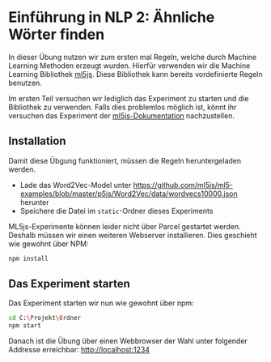 # Einführung in NLP 2: Ähnliche Wörter finden

In dieser Übung nutzen wir zum ersten mal Regeln, welche durch Machine Learning Methoden erzeugt wurden.
Hierfür verwenden wir die Machine Learning Bibliothek [ml5js](https://ml5js.org).
Diese Bibliothek kann bereits vordefinierte Regeln benutzen.

Im ersten Teil versuchen wir lediglich das Experiment zu starten und die Bibliothek zu verwenden.
Falls dies problemlos möglich ist, könnt ihr versuchen das Experiment der [ml5js-Dokumentation](https://ml5js.org/docs/word2vec-example) nachzustellen.

## Installation

Damit diese Übgung funktioniert, müssen die Regeln heruntergeladen werden.

- Lade das Word2Vec-Model unter https://github.com/ml5js/ml5-examples/blob/master/p5js/Word2Vec/data/wordvecs10000.json herunter
- Speichere die Datei im `static`-Ordner dieses Experiments

ML5js-Experimente können leider nicht über Parcel gestartet werden.
Deshalb müssen wir einen weiteren Webserver installieren. Dies geschieht wie gewohnt über NPM:

```bash
npm install
```

## Das Experiment starten

Das Experiment starten wir nun wie gewohnt über npm:

```bash
cd C:\Projekt\Ordner
npm start
```

Danach ist die Übung über einen Webbrowser der Wahl unter folgender Addresse erreichbar:
[http://localhost:1234](http://localhost:1234)